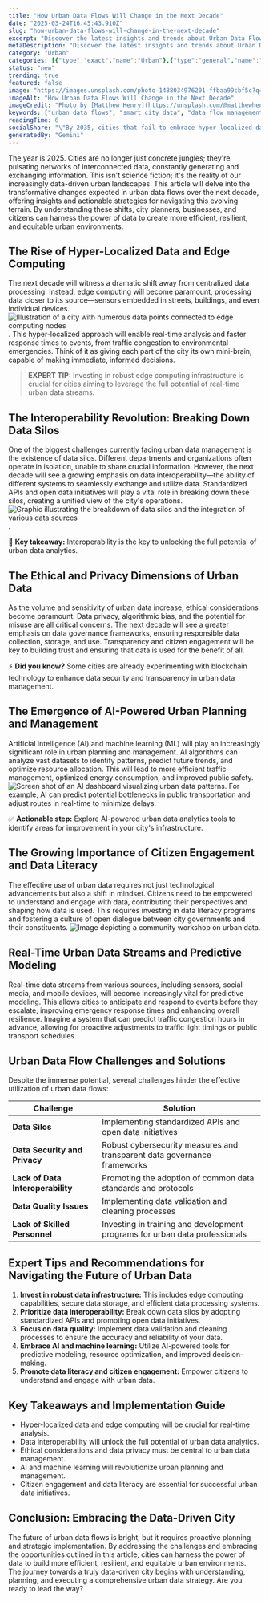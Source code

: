 ```yaml
---
title: "How Urban Data Flows Will Change in the Next Decade"
date: "2025-03-24T16:45:43.910Z"
slug: "how-urban-data-flows-will-change-in-the-next-decade"
excerpt: "Discover the latest insights and trends about Urban Data Flows. This comprehensive guide covers everything you need to know about Urban Data Flows in 2025."
metaDescription: "Discover the latest insights and trends about Urban Data Flows. This comprehensive guide covers everything you need to know about Urban Data Flows in 2025."
category: "Urban"
categories: [{"type":"exact","name":"Urban"},{"type":"general","name":"Information Science"},{"type":"medium","name":"Data Management"},{"type":"specific","name":"Sensor Networks"},{"type":"niche","name":"Real-time Analytics"}]
status: "new"
trending: true
featured: false
image: "https://images.unsplash.com/photo-1488034976201-ffbaa99cbf5c?q=85&w=1200&fit=max&fm=webp&auto=compress"
imageAlt: "How Urban Data Flows Will Change in the Next Decade"
imageCredit: "Photo by [Matthew Henry](https://unsplash.com/@matthewhenry) on Unsplash"
keywords: ["urban data flows", "smart city data", "data flow management urban", "urban data analytics", "buy urban data solutions", "how to analyze urban data", "urban data visualization tools", "best urban data platforms", "urban data flow challenges", "real-time urban data streams"]
readingTime: 6
socialShare: "\"By 2035, cities that fail to embrace hyper-localized data and AI-driven solutions will be left behind in the race for efficiency and resilience.\""
generatedBy: "Gemini"
---
```




The year is 2025.  Cities are no longer just concrete jungles; they're pulsating networks of interconnected data, constantly generating and exchanging information.  This isn't science fiction; it's the reality of our increasingly data-driven urban landscapes. This article will delve into the transformative changes expected in urban data flows over the next decade, offering insights and actionable strategies for navigating this evolving terrain.  By understanding these shifts, city planners, businesses, and citizens can harness the power of data to create more efficient, resilient, and equitable urban environments.

## The Rise of Hyper-Localized Data and Edge Computing

The next decade will witness a dramatic shift away from centralized data processing.  Instead, edge computing will become paramount, processing data closer to its source—sensors embedded in streets, buildings, and even individual devices. ![Illustration of a city with numerous data points connected to edge computing nodes](https://images.unsplash.com/photo-1602731465517-820d34d5a9c3?q=85&w=1200&fit=max&fm=webp&auto=compress). This hyper-localized approach will enable real-time analysis and faster response times to events, from traffic congestion to environmental emergencies.  Think of it as giving each part of the city its own mini-brain, capable of making immediate, informed decisions.

> **EXPERT TIP:** Investing in robust edge computing infrastructure is crucial for cities aiming to leverage the full potential of real-time urban data streams.

## The Interoperability Revolution: Breaking Down Data Silos

One of the biggest challenges currently facing urban data management is the existence of data silos.  Different departments and organizations often operate in isolation, unable to share crucial information.  However, the next decade will see a growing emphasis on data interoperability—the ability of different systems to seamlessly exchange and utilize data.  Standardized APIs and open data initiatives will play a vital role in breaking down these silos, creating a unified view of the city's operations.  ![Graphic illustrating the breakdown of data silos and the integration of various data sources](https://images.unsplash.com/photo-1526628953301-3e589a6a8b74?q=85&w=1200&fit=max&fm=webp&auto=compress).

🔑 **Key takeaway:** Interoperability is the key to unlocking the full potential of urban data analytics.

## The Ethical and Privacy Dimensions of Urban Data

As the volume and sensitivity of urban data increase, ethical considerations become paramount.  Data privacy, algorithmic bias, and the potential for misuse are all critical concerns.  The next decade will see a greater emphasis on data governance frameworks, ensuring responsible data collection, storage, and use.  Transparency and citizen engagement will be key to building trust and ensuring that data is used for the benefit of all.

⚡ **Did you know?** Some cities are already experimenting with blockchain technology to enhance data security and transparency in urban data management.

## The Emergence of AI-Powered Urban Planning and Management

Artificial intelligence (AI) and machine learning (ML) will play an increasingly significant role in urban planning and management.  AI algorithms can analyze vast datasets to identify patterns, predict future trends, and optimize resource allocation.  This will lead to more efficient traffic management, optimized energy consumption, and improved public safety. ![Screen shot of an AI dashboard visualizing urban data patterns](https://images.unsplash.com/photo-1498036882173-b41c28a8ba34?q=85&w=1200&fit=max&fm=webp&auto=compress).  For example, AI can predict potential bottlenecks in public transportation and adjust routes in real-time to minimize delays.

✅ **Actionable step:** Explore AI-powered urban data analytics tools to identify areas for improvement in your city's infrastructure.

## The Growing Importance of Citizen Engagement and Data Literacy

The effective use of urban data requires not just technological advancements but also a shift in mindset. Citizens need to be empowered to understand and engage with data, contributing their perspectives and shaping how data is used.  This requires investing in data literacy programs and fostering a culture of open dialogue between city governments and their constituents.  ![Image depicting a community workshop on urban data](https://images.unsplash.com/photo-1488034976201-ffbaa99cbf5c?q=85&w=1200&fit=max&fm=webp&auto=compress).

## Real-Time Urban Data Streams and Predictive Modeling

Real-time data streams from various sources, including sensors, social media, and mobile devices, will become increasingly vital for predictive modeling.  This allows cities to anticipate and respond to events before they escalate, improving emergency response times and enhancing overall resilience.  Imagine a system that can predict traffic congestion hours in advance, allowing for proactive adjustments to traffic light timings or public transport schedules.

##  Urban Data Flow Challenges and Solutions

Despite the immense potential, several challenges hinder the effective utilization of urban data flows:

| Challenge                     | Solution                                                                     |
|------------------------------|-----------------------------------------------------------------------------|
| **Data Silos**                | Implementing standardized APIs and open data initiatives                       |
| **Data Security and Privacy** | Robust cybersecurity measures and transparent data governance frameworks         |
| **Lack of Data Interoperability** | Promoting the adoption of common data standards and protocols                  |
| **Data Quality Issues**       | Implementing data validation and cleaning processes                              |
| **Lack of Skilled Personnel** | Investing in training and development programs for urban data professionals |

##  Expert Tips and Recommendations for Navigating the Future of Urban Data

1. **Invest in robust data infrastructure:** This includes edge computing capabilities, secure data storage, and efficient data processing systems.
2. **Prioritize data interoperability:**  Break down data silos by adopting standardized APIs and promoting open data initiatives.
3. **Focus on data quality:**  Implement data validation and cleaning processes to ensure the accuracy and reliability of your data.
4. **Embrace AI and machine learning:** Utilize AI-powered tools for predictive modeling, resource optimization, and improved decision-making.
5. **Promote data literacy and citizen engagement:**  Empower citizens to understand and engage with urban data.

## Key Takeaways and Implementation Guide

*  Hyper-localized data and edge computing will be crucial for real-time analysis.
*  Data interoperability will unlock the full potential of urban data analytics.
*  Ethical considerations and data privacy must be central to urban data management.
*  AI and machine learning will revolutionize urban planning and management.
*  Citizen engagement and data literacy are essential for successful urban data initiatives.

## Conclusion: Embracing the Data-Driven City

The future of urban data flows is bright, but it requires proactive planning and strategic implementation. By addressing the challenges and embracing the opportunities outlined in this article, cities can harness the power of data to build more efficient, resilient, and equitable urban environments.  The journey towards a truly data-driven city begins with understanding, planning, and executing a comprehensive urban data strategy.  Are you ready to lead the way?

